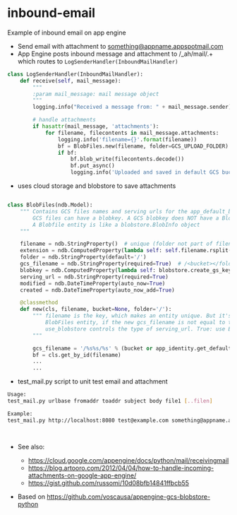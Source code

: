 inbound-email
=============

Example of inbound email on app engine

* Send email with attachment to something@appname.appspotmail.com
* App Engine posts inbound message and attachment to /_ah/mail/.+ which routes to ```LogSenderHandler(InboundMailHandler)```

```python
class LogSenderHandler(InboundMailHandler):
    def receive(self, mail_message):
        """
        :param mail_message: mail message object
        """
        logging.info("Received a message from: " + mail_message.sender)

        # handle attachments
        if hasattr(mail_message, 'attachments'):
            for filename, filecontents in mail_message.attachments:
                logging.info('filename={}'.format(filename))
                bf = BlobFiles.new(filename, folder=GCS_UPLOAD_FOLDER)
                if bf:
                    bf.blob_write(filecontents.decode())
                    bf.put_async()
                    logging.info('Uploaded and saved in default GCS bucket: ' + bf.gcs_filename)

```
* uses cloud storage and blobstore to save attachments

```python

class BlobFiles(ndb.Model):
    """ Contains GCS files names and serving urls for the app_default_bucket
        GCS files can have a blobkey. A GCS blobkey does NOT have a BlobInfo object.
        A Blobfile entity is like a blobstore.BlobInfo object
    """

    filename = ndb.StringProperty()  # unique (folder not part of filename, key and id)
    extension = ndb.ComputedProperty(lambda self: self.filename.rsplit('.', 1)[1].lower())
    folder = ndb.StringProperty(default='/')
    gcs_filename = ndb.StringProperty(required=True)  # /<bucket></folder[>/self.filename
    blobkey = ndb.ComputedProperty(lambda self: blobstore.create_gs_key('/gs' + self.gcs_filename))
    serving_url = ndb.StringProperty(required=True)
    modified = ndb.DateTimeProperty(auto_now=True)
    created = ndb.DateTimeProperty(auto_now_add=True)

    @classmethod
    def new(cls, filename, bucket=None, folder='/'):
        """ filename is the key, which makes an entity unique. But it's not allowed to overwrite a
            BlobFiles entity, if the new gcs_filename is not equal to the existing gcs path
            use_blobstore controls the type of serving_url. True: use Blobkey; False: use gcs_filename
        """

        gcs_filename = '/%s%s/%s' % (bucket or app_identity.get_default_gcs_bucket_name(), folder, filename)
        bf = cls.get_by_id(filename)
        ...
        ...
```
 
* test_mail.py script to unit test email and attachment

```sh
Usage: 
test_mail.py urlbase fromaddr toaddr subject body file1 [..filen]

Example:
test_mail.py http://localhost:8080 test@example.com something@appname.appspotmail.com "Sample Subject" "Sample Body" file1.csv file2.csv

        
```

* See also:
    * https://cloud.google.com/appengine/docs/python/mail/receivingmail
    * https://blog.artooro.com/2012/04/04/how-to-handle-incoming-attachments-on-google-app-engine/
    * https://gist.github.com/russomi/10d08bfb14841ffbcb55

* Based on https://github.com/voscausa/appengine-gcs-blobstore-python

